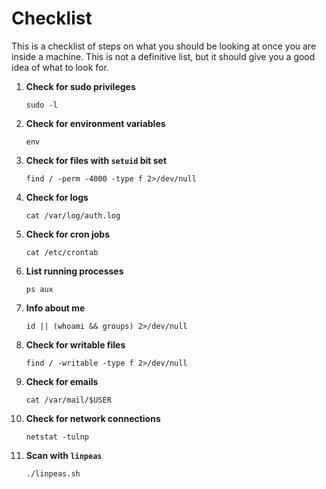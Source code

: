 # Checklist

This is a checklist of steps on what you should be looking at once you are inside a machine. This is not a definitive list, but it should give you a good idea of what to look for.

1. **Check for sudo privileges**
    ```shell
    sudo -l
    ```
2. **Check for environment variables**
    ```shell
    env
    ```
3. **Check for files with `setuid` bit set**
    ```shell
    find / -perm -4000 -type f 2>/dev/null
    ```
4. **Check for logs**
    ```shell
    cat /var/log/auth.log
    ```
5. **Check for cron jobs**
    ```shell
    cat /etc/crontab
    ```
6. **List running processes**
    ```shell
    ps aux
    ```
7. **Info about me**
    ```shell
    id || (whoami && groups) 2>/dev/null
    ```
8. **Check for writable files**
    ```shell
    find / -writable -type f 2>/dev/null
    ```

9. **Check for emails**
    ```shell
    cat /var/mail/$USER
    ```
10. **Check for network connections**
    ```shell
    netstat -tulnp
    ```
    
11. **Scan with `linpeas`**
    ```shell
    ./linpeas.sh
    ```
